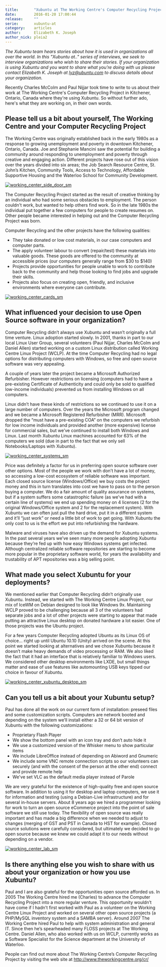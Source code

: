 ```yaml
---
title:       "Xubuntu at The Working Centre's Computer Recycling Project"
date:        2016-01-20 17:00:44
release:     ""
serie:       xubuntu-at
category:    articles
author:      Elizabeth K. Joseph
author_nick: pleia2
---
```


*The Xubuntu team hears stories about how it is used in organizations all over the world. In this "Xubuntu at.." series of interviews, we seek to interview organizations who wish to share their stories. If your organization is using Xubuntu and you want to share what you’re doing with us please contact Elizabeth K. Joseph at lyz@ubuntu.com to discuss details about your organization.*

Recently Charles McColm and Paul Nijjar took time to write to us about their work at The Working Centre's Computer Recycling Project in Kitchener, Ontario, Canada where they're using Xubuntu. So without further ado, here's what they are working on, in their own words.

Please tell us a bit about yourself, The Working Centre and your Computer Recycling Project
-------------------------------------------------------------------------------------------

The Working Centre was originally established back in the early 1980s as a response to growing unemployment and poverty in downtown Kitchener, Ontario, Canada. Joe and Stephanie Mancini saw the potential for building a community around responding to unemployment and poverty through creative and engaging action. Different projects have rose out of this vision over the years divided into six areas; the Job Search Resource Centre, St. John’s Kitchen, Community Tools, Access to Technology, Affordable Supportive Housing and the Waterloo School for Community Development.

[![working_center_side_door_sm](https://xubuntu.org/assets/articles/series/b621/working_center_side_door_sm.png)](https://xubuntu.org/assets/articles/series/bc1c/working_center_side_door.png)

The Computer Recycling Project started as the result of creative thinking by an individual who had some serious obstacles to employment. The person couldn't work, but wanted to help others find work. So in the late 1980s the individual put together a few computers for people to create resumes on. Other people became interested in helping out and the Computer Recycling Project was born.

Computer Recycling and the other projects have the following qualities:

- They take donated or low cost materials, in our case computers and computer parts.
- The apply volunteer labour to convert (repair/test) these materials into valuable goods. These goods are offered to the community at accessible prices (our computers generally range from $30 to $140)
- Projects provide opportunities for people unable to work to contribute back to the community and help those looking to find jobs and upgrade their skills.
- Projects also focus on creating open, friendly, and inclusive environments where everyone can contribute.

[![working_center_cards_sm](https://xubuntu.org/assets/articles/series/5394/working_center_cards_sm.jpg)](https://xubuntu.org/assets/articles/series/65b8/working_center_cards.jpg)

What influenced your decision to use Open Source software in your organization?
-------------------------------------------------------------------------------

Computer Recycling didn’t always use Xubuntu and wasn’t originally a full time venture. Linux adoption started slowly. In 2001, thanks in part to our local Linux User Group, several volunteers (Paul Nijjar, Charles McColm and Daniel Allen) started working on a custom Linux distribution called Working Centre Linux Project (WCLP). At the time Computer Recycling had no legal options for distributing computers with Windows, so free and open source software was very appealing.

A couple of years later the project became a Microsoft Authorized Refurbisher. However restrictions on licensing (computers had to have a pre-existing Certificate of Authenticity and could only be sold to qualified low-income individuals) prevented us from installing Windows on all computers.

Linux didn’t have these kinds of restrictions so we continued to use it on a large number of computers. Over the years the Microsoft program changed and we became a Microsoft Registered Refurbisher (MRR). Microsoft dropped the “must have a pre-existing COA” on the computers we refurbish for low income individuals and provided another (more expensive) license for commercial sales, but we’ve continued to install both Windows and Linux. Last month Xubuntu Linux machines accounted for 63% of the computers we sold (due in part to the fact that we only sell Notebooks/Laptops with Xubuntu).

[![working_center_systems_sm](https://xubuntu.org/assets/articles/series/30d4/working_center_systems_sm.jpg)](https://xubuntu.org/assets/articles/series/c354/working_center_systems.jpg)

Price was definitely a factor for us in preferring open source software over other options. Most of the people we work with don’t have a lot of money, so accessing a low-cost ecosystem of reliable software was important. Each closed source license (Windows/Office) we buy costs the project money and this in turn translates into cost we have to pass on to the person buying a computer. We do a fair amount of quality assurance on systems, but if a system suffers some catastrophic failure (as we’ve had with a certain line of systems) we end up spending money on 4 licenses (2 for the original Windows/Office system and 2 for the replacement system). With Xubuntu we can often just pull the hard drive, put it in a different system and it’ll “just work” or need a little bit of work to get going. With Xubuntu the only cost to us is the effort we put into refurbishing the hardware.

Malware and viruses have also driven up the demand for Xubuntu systems. In the past several years we’ve seen many more people adopting Xubuntu because they’re fed up with how easy Windows systems get infected. Although centralized reliable software repositories are starting to become more popular in the proprietary software world, for years the availability and trustability of APT repositories was a big selling point.

What made you select Xubuntu for your deployments?
--------------------------------------------------

We mentioned earlier that Computer Recycling didn’t originally use Xubuntu. Instead, we started with The Working Centre Linux Project, our mix of IceWM on Debian designed to look like Windows 9x. Maintaining WCLP proved to be challenging because all 3 of the volunteers had separate jobs and a lot of other projects were starting to appear that made putting an attractive Linux desktop on donated hardware a lot easier. One of those projects was the Ubuntu project.

For a few years Computer Recycling adopted Ubuntu as its Linux OS of choice… right up until Ubuntu 10.10 (Unity) arrived on the scene. At this point we started looking at alternatives and we chose Xubuntu because it doesn’t make heavy demands of video processing or RAM. We also liked the fact that it had an interface that is relatively familiar to Windows users. We considered other desktop environments like LXDE, but small things matter and ease of use features like automounting USB keys tipped our choice in favour of Xubuntu.

[![working_center_xubuntu_desktop_sm](https://xubuntu.org/assets/articles/series/4d9b/working_center_xubuntu_desktop_sm.png)](https://xubuntu.org/assets/articles/series/2373/working_center_xubuntu_desktop.png)

Can you tell us a bit about your Xubuntu setup?
-----------------------------------------------

Paul has done all the work on our current form of installation: preseed files and some customization scripts. Computers are network booted and depending on the system we’ll install either a 32 or 64 bit version of Xubuntu with the following customizations:

- Proprietary Flash Player
- We show the bottom panel with an icon tray and don’t auto hide it
- We use a customized version of the Whisker menu to show particular items
- We include LibreOffice instead of depending on Abiword and Gnumeric
- We include some VNC remote connection scripts so our volunteers can securely (and with the consent of the person at the other end) connect and provide remote help
- We've set VLC as the default media player instead of Parole

We are very grateful for the existence of high-quality free and open source software. In addition to using it for desktop and laptop computers, we use it for information and testing (using a Debian-Live infrastructure) and for several in-house servers. About 8 years ago we hired a programmer looking for work to turn an open source eCommerce project into the point of sale software we still use today. The flexibility of open source was really important and has made a big difference when we needed to adjust to changes (merging of GST and PST in Canada to HST for example). Closed source solutions were carefully considered, but ultimately we decided to go open source because we knew we could adapt it to our needs without depending on a vendor.

[![working_center_lab_sm](https://xubuntu.org/assets/articles/series/70ac/working_center_lab_sm.jpg)](https://xubuntu.org/assets/articles/series/7b8e/working_center_lab.jpg)

Is there anything else you wish to share with us about your organization or how you use Xubuntu?
------------------------------------------------------------------------------------------------

Paul and I are also grateful for the opportunities open source afforded us. In 2005 The Working Centre hired me (Charles) to advance the Computer Recycling Project into a more regular venture. This opportunity wouldn’t have come if I hadn’t first worked with Paul as a volunteer on the Working Centre Linux Project and worked on several other open source projects (a PHP/MySQL inventory system and a SAMBA server). Around 2007 The Working Centre hired Paul to help with system administration and general IT. Since then he’s spearheaded many FLOSS projects at The Working Centre. Daniel Allen, who also worked with us on WCLP, currently works as a Software Specialist for the Science department at the University of Waterloo.

People can find out more about The Working Centre’s Computer Recycling Project by visiting the web site at <http://www.theworkingcentre.org/cr/>
